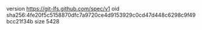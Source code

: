 version https://git-lfs.github.com/spec/v1
oid sha256:4fe20f5c5158870dfc7a9720ce4d9153929c0cd47d448c6298c9f49bcc21f34b
size 5428
